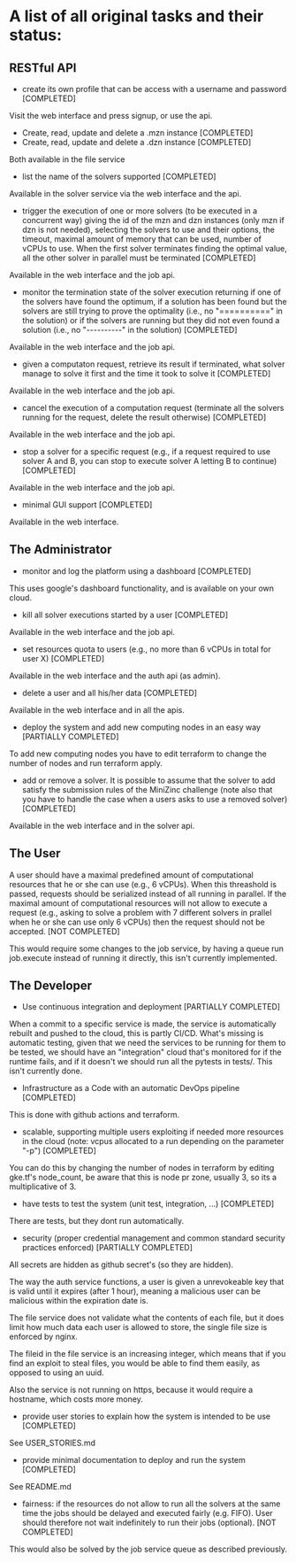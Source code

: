 # A list of all original tasks and their status:

## RESTful API

* create its own profile that can be access with a username and password [COMPLETED]


Visit the web interface and press signup, or use the api.


* Create, read, update and delete a .mzn instance [COMPLETED]
* Create, read, update and delete a .dzn instance [COMPLETED]


Both available in the file service


* list the name of the solvers supported  [COMPLETED]


Available in the solver service via the web interface and the api.


* trigger the execution of one or more solvers (to be executed in a concurrent way)
  giving the id of the mzn and dzn instances (only mzn if dzn is not needed),
  selecting the solvers to use and their options,
  the timeout, maximal amount of memory that can be used, number of vCPUs to use.
  When the first solver terminates finding the optimal value, all the other solver in parallel
  must be terminated [COMPLETED]


Available in the web interface and the job api.


* monitor the termination state of the solver execution returning if one of the
  solvers have found the optimum, if a solution has been found but the solvers are
  still trying to prove the optimality (i.e., no "==========" in the solution) or
  if the solvers are running but they did not even found a solution
  (i.e., no "----------" in the solution) [COMPLETED]


Available in the web interface and the job api.


* given a computaton request, retrieve its result if terminated, what solver
  manage to solve it first and the time it took to solve it [COMPLETED]


Available in the web interface and the job api.


* cancel the execution of a computation request (terminate all the solvers
  running for the request, delete the result otherwise) [COMPLETED]


Available in the web interface and the job api.


* stop a solver for a specific request  (e.g., if a request required to use solver
  A and B, you can stop to execute solver A letting B to continue) [COMPLETED]


Available in the web interface and the job api.


* minimal GUI support [COMPLETED]


Available in the web interface.



## The Administrator

* monitor and log the platform using a dashboard [COMPLETED]


This uses google's dashboard functionality, and is available on your own cloud.


* kill all solver executions started by a user [COMPLETED]


Available in the web interface and the job api.


* set resources quota to users (e.g., no more than 6 vCPUs in total for user X) [COMPLETED]


Available in the web interface and the auth api (as admin).


* delete a user and all his/her data [COMPLETED]


Available in the web interface and in all the apis.


* deploy the system and add new computing nodes in an easy way [PARTIALLY COMPLETED]


To add new computing nodes you have to edit terraform to change the number of nodes and run terraform apply.


* add or remove a solver. It is possible to assume that the solver to add
  satisfy the submission rules of the MiniZinc challenge (note also that you have to handle
  the case when a users asks to use a removed solver) [COMPLETED]


Available in the web interface and in the solver api.

## The User

A user should have a maximal predefined amount of computational resources that
he or she can use (e.g., 6 vCPUs). When this threashold is passed, requests
should be serialized instead of all running in parallel. If the maximal amount
of computational resources will not allow to execute a request (e.g., asking to
solve a problem with 7 different solvers in prallel when he or she can use only
6 vCPUs) then the request should not be accepted. [NOT COMPLETED]


This would require some changes to the job service, by having a queue run job.execute instead of running it directly, this isn't currently implemented.



## The Developer

* Use continuous integration and deployment [PARTIALLY COMPLETED]


When a commit to a specific service is made, the service is automatically rebuilt and pushed to the cloud, this is partly CI/CD.
What's missing is automatic testing, given that we need the services to be running for them to be tested, we should have an "integration" cloud that's monitored for if the runtime fails, and if it doesn't we should run all the pytests in tests/.
This isn't currently done.


* Infrastructure as a Code with an automatic DevOps pipeline [COMPLETED]


This is done with github actions and terraform.


* scalable, supporting multiple users exploiting if needed more resources in the
  cloud (note: vcpus allocated to a run depending on the parameter "-p") [COMPLETED]


You can do this by changing the number of nodes in terraform by editing gke.tf's node_count, be aware that this is node pr zone, usually 3, so its a multiplicative of 3.


* have tests to test the system (unit test, integration, ...) [COMPLETED]


There are tests, but they dont run automatically.


* security (proper credential management and common standard security practices
  enforced) [PARTIALLY COMPLETED]


All secrets are hidden as github secret's (so they are hidden).

The way the auth service functions, a user is given a unrevokeable key that is valid until it expires (after 1 hour), meaning a malicious user can be malicious within the expiration date is.

The file service does not validate what the contents of each file, but it does limit how much data each user is allowed to store, the single file size is enforced by nginx.

The fileid in the file service is an increasing integer, which means that if you find an exploit to steal files, you would be able to find them easily, as opposed to using an uuid.

Also the service is not running on https, because it would require a hostname, which costs more money.


* provide user stories to explain how the system is intended to be use [COMPLETED]


See USER_STORIES.md


* provide minimal documentation to deploy and run the system [COMPLETED]


See README.md


* fairness: if the resources do not allow to run all the solvers at the same time
  the jobs should be delayed and executed fairly (e.g. FIFO).
  User should therefore not wait  indefinitely to run their jobs (optional). [NOT COMPLETED]


This would also be solved by the job service queue as described previously.
